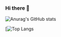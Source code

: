 ### Hi there 👋

![Anurag's GitHub stats](https://github-readme-stats.vercel.app/api?username=amritanand-py&show_icons=true&theme=radical)



[![Top Langs](https://github-readme-stats.vercel.app/api/top-langs/?username=amritanand-py&layout=compact)
<!--
**amritanand-py/amritanand-py** is a ✨ _special_ ✨ repository because its `README.md` (this file) appears on your GitHub profile.

Here are some ideas to get you started:

- 🔭 I’m currently working on ...
- 🌱 I’m currently learning ...
- 👯 I’m looking to collaborate on ...
- 🤔 I’m looking for help with ...
- 💬 Ask me about ...
- 📫 How to reach me: ...
- 😄 Pronouns: ...
- ⚡ Fun fact: ...
-->
